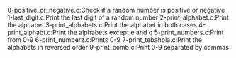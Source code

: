 0-positive_or_negative.c:Check if a random number is positive or negative
1-last_digit.c:Print the last digit of a random number
2-print_alphabet.c:Print the alphabet
3-print_alphabets.c:Print the alphabet in both cases
4-print_alphabt.c:Print the alphabets except e and q
5-print_numbers.c:Print from 0-9 
6-print_numberz.c:Prints 0-9
7-print_tebahpla.c:Print the alphabets in reversed order
9-print_comb.c:Print 0-9 separated by commas
